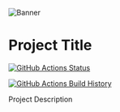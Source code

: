 ![Banner](Images/Banner.png)

# Project Title

[![GitHub Actions Status](https://github.com/GeeWee/dotnetboxed/workflows/Build/badge.svg?branch=master)](https://github.com/GeeWee/dotnetboxed/actions)

[![GitHub Actions Build History](https://buildstats.info/github/chart/GeeWee/dotnetboxed?branch=master&includeBuildsFromPullRequest=false)](https://github.com/GeeWee/dotnetboxed/actions)


Project Description
